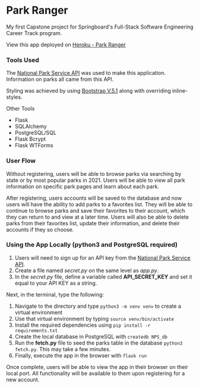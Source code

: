 # Park Ranger

My first Capstone project for Springboard's Full-Stack Software Engineering Career Track program.

View this app deployed on [Heroku - Park Ranger](https://park-ranger-mm.herokuapp.com/home)

### **Tools Used**

The [National Park Service API](https://www.nps.gov/subjects/developer/api-documentation.htm) was used to make this application. Information on parks all came from this API. 

Styling was achieved by using [Bootstrap V.5.1](https://getbootstrap.com/docs/5.1/getting-started/introduction/) along with overriding inline-styles. 

Other Tools
- Flask
- SQLAlchemy
- PostgreSQL/SQL
- Flask Bcrypt
- Flask WTForms

### **User Flow**

Without registering, users will be able to browse parks via searching by state or by most popular parks in 2021. Users will be able to view all park information on specific park pages and learn about each park.

After registering, users accounts will be saved to the database and now users will have the ability to add parks to a favorites list. They will be able to continue to browse parks and save their favorites to their account, which they can return to and view at a later time. Users will also be able to delete parks from their favorites list, update their information, and delete their accounts if they so choose.

### **Using the App Locally (python3 and PostgreSQL required)**

1. Users will need to sign up for an API key from the [National Park Service API](https://www.nps.gov/subjects/developer/api-documentation.htm).
2. Create a file named <i>secret.py</i> on the same level as _app.py_.
3. In the _secret.py_ file, define a variable called **API_SECRET_KEY** and set it equal to your API KEY as a string.

Next, in the terminal, type the following:
1. Navigate to the directory and type `python3 -m venv venv` to create a virtual environment
2. Use that virtual environment by typing `source venv/bin/activate`
3. Install the required dependencies using `pip install -r requirements.txt`
4. Create the local database in PostgreSQL with `createdb NPS_db`
5. Run the __fetch.py__ file to seed the parks table in the database `python3 fetch.py`. This may take a few minutes.
6. Finally, execute the app in the browser with `flask run`

Once complete, users will be able to view the app in their browser on their local port. All functionality will be available to them upon registering for a new account. 
